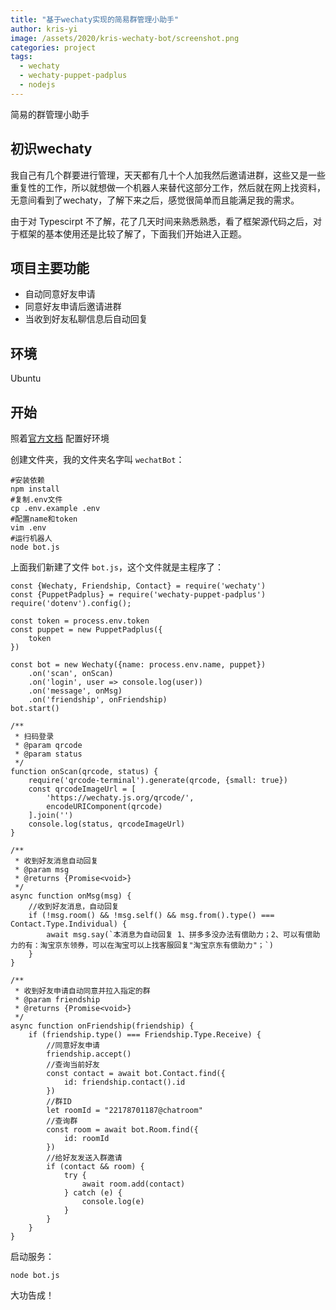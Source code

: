 ```yaml
---
title: "基于wechaty实现的简易群管理小助手"
author: kris-yi
image: /assets/2020/kris-wechaty-bot/screenshot.png
categories: project
tags:
  - wechaty
  - wechaty-puppet-padplus
  - nodejs
---
```


简易的群管理小助手

## 初识wechaty

我自己有几个群要进行管理，天天都有几十个人加我然后邀请进群，这些又是一些重复性的工作，所以就想做一个机器人来替代这部分工作，然后就在网上找资料，无意间看到了wechaty，了解下来之后，感觉很简单而且能满足我的需求。

由于对 Typescirpt 不了解，花了几天时间来熟悉熟悉，看了框架源代码之后，对于框架的基本使用还是比较了解了，下面我们开始进入正题。

## 项目主要功能

 - 自动同意好友申请
 - 同意好友申请后邀请进群
 - 当收到好友私聊信息后自动回复

## 环境

Ubuntu

## 开始

照着[官方文档](https://github.com/wechaty/wechaty-puppet-padplus) 配置好环境

创建文件夹，我的文件夹名字叫 `wechatBot`：
```
#安装依赖
npm install
#复制.env文件
cp .env.example .env
#配置name和token
vim .env
#运行机器人
node bot.js
```

上面我们新建了文件 `bot.js`，这个文件就是主程序了：

```
const {Wechaty, Friendship, Contact} = require('wechaty')
const {PuppetPadplus} = require('wechaty-puppet-padplus')
require('dotenv').config();

const token = process.env.token
const puppet = new PuppetPadplus({
    token
})

const bot = new Wechaty({name: process.env.name, puppet})
    .on('scan', onScan)
    .on('login', user => console.log(user))
    .on('message', onMsg)
    .on('friendship', onFriendship)
bot.start()

/**
 * 扫码登录
 * @param qrcode
 * @param status
 */
function onScan(qrcode, status) {
    require('qrcode-terminal').generate(qrcode, {small: true})
    const qrcodeImageUrl = [
        'https://wechaty.js.org/qrcode/',
        encodeURIComponent(qrcode)
    ].join('')
    console.log(status, qrcodeImageUrl)
}

/**
 * 收到好友消息自动回复
 * @param msg
 * @returns {Promise<void>}
 */
async function onMsg(msg) {
    //收到好友消息，自动回复
    if (!msg.room() && !msg.self() && msg.from().type() === Contact.Type.Individual) {
        await msg.say(`本消息为自动回复 1、拼多多没办法有偿助力；2、可以有偿助力的有：淘宝京东领券，可以在淘宝可以上找客服回复"淘宝京东有偿助力"；`)
    }
}

/**
 * 收到好友申请自动同意并拉入指定的群
 * @param friendship
 * @returns {Promise<void>}
 */
async function onFriendship(friendship) {
    if (friendship.type() === Friendship.Type.Receive) {
        //同意好友申请
        friendship.accept()
        //查询当前好友
        const contact = await bot.Contact.find({
            id: friendship.contact().id
        })
        //群ID
        let roomId = "22178701187@chatroom"
        //查询群
        const room = await bot.Room.find({
            id: roomId
        })
        //给好友发送入群邀请
        if (contact && room) {
            try {
                await room.add(contact)
            } catch (e) {
                console.log(e)
            }
        }
    }
}
```

启动服务：

```
node bot.js
```

大功告成！
